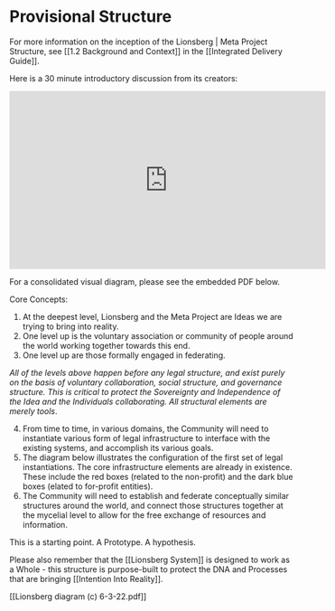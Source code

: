 # Provisional Structure 

For more information on the inception of the Lionsberg | Meta Project Structure, see [[1.2 Background and Context]] in the [[Integrated Delivery Guide]]. 

Here is a 30 minute introductory discussion from its creators:

<div style="text-align:center"><iframe width="560" height="315" src="https://www.youtube.com/embed/F5MAh4T15_s" title="YouTube video player" frameborder="0" allow="accelerometer; autoplay; clipboard-write; encrypted-media; gyroscope; picture-in-picture" allowfullscreen></iframe></div>

For a consolidated visual diagram, please see the embedded PDF below. 

Core Concepts: 
1. At the deepest level, Lionsberg and the Meta Project are Ideas we are trying to bring into reality. 
2. One level up is the voluntary association or community of people around the world working together towards this end. 
3. One level up are those formally engaged in federating. 

_All of the levels above happen before any legal structure, and exist purely on the basis of voluntary collaboration, social structure, and governance structure. This is critical to protect the Sovereignty and Independence of the Idea and the Individuals collaborating. All structural elements are merely tools_. 

4. From time to time, in various domains, the Community will need to instantiate various form of legal infrastructure to interface with the existing systems, and accomplish its various goals. 
5. The diagram below illustrates the configuration of the first set of legal instantiations. The core infrastructure elements are already in existence. These include the red boxes (related to the non-profit) and the dark blue boxes (elated to for-profit entities). 
6. The Community will need to establish and federate conceptually similar structures around the world, and connect those structures together at the mycelial level to allow for the free exchange of resources and information. 

This is a starting point. A Prototype. A hypothesis. 

Please also remember that the [[Lionsberg System]] is designed to work as a Whole - this structure is purpose-built to protect the DNA and Processes that are bringing [[Intention Into Reality]].

[[Lionsberg diagram (c) 6-3-22.pdf]]